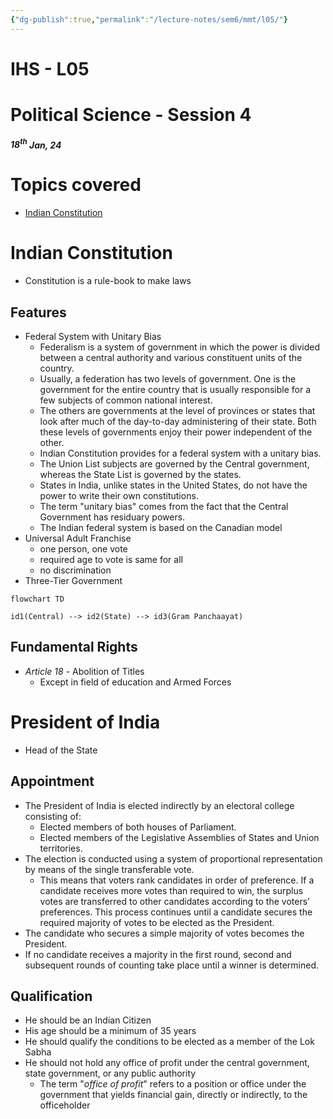 ```yaml
---
{"dg-publish":true,"permalink":"/lecture-notes/sem6/mmt/l05/"}
---
```



# **IHS - L05**
# Political Science - Session 4
##### $18^{th}$ Jan, 24
# Topics covered
- [Indian Constitution](#Indian_Constitution)

# Indian Constitution
- Constitution is a rule-book to make laws
## Features
- Federal System with Unitary Bias
	- Federalism is a system of government in which the power is divided between a central authority and various constituent units of the country. 
	- Usually, a federation has two levels of government. One is the government for the entire country that is usually responsible for a few subjects of common national interest. 
	- The others are governments at the level of provinces or states that look after much of the day-to-day administering of their state. Both these levels of governments enjoy their power independent of the other.
	- Indian Constitution provides for a federal system with a unitary bias. 
	- The Union List subjects are governed by the Central government, whereas the State List is governed by the states. 
	- States in India, unlike states in the United States, do not have the power to write their own constitutions. 
	- The term "unitary bias" comes from the fact that the Central Government has residuary powers. 
	- The Indian federal system is based on the Canadian model
- Universal Adult Franchise
	- one person, one vote
	- required age to vote is same for all
	- no discrimination
- Three-Tier Government
```mermaid
flowchart TD

id1(Central) --> id2(State) --> id3(Gram Panchaayat)
```

## Fundamental Rights
- _Article 18_ - Abolition of Titles
	- Except in field of education and Armed Forces


# President of India
- Head of the State
## Appointment
- The President of India is elected indirectly by an electoral college consisting of:
	- Elected members of both houses of Parliament.
	- Elected members of the Legislative Assemblies of States and Union territories.
- The election is conducted using a system of proportional representation by means of the single transferable vote.
	- This means that voters rank candidates in order of preference. If a candidate receives more votes than required to win, the surplus votes are transferred to other candidates according to the voters' preferences. This process continues until a candidate secures the required majority of votes to be elected as the President.
- The candidate who secures a simple majority of votes becomes the President.
- If no candidate receives a majority in the first round, second and subsequent rounds of counting take place until a winner is determined.

## Qualification
- He should be an Indian Citizen
- His age should be a minimum of 35 years
- He should qualify the conditions to be elected as a member of the Lok Sabha
- He should not hold any office of profit under the central government, state government, or any public authority
	- The term "*office of profit*" refers to a position or office under the government that yields financial gain, directly or indirectly, to the officeholder